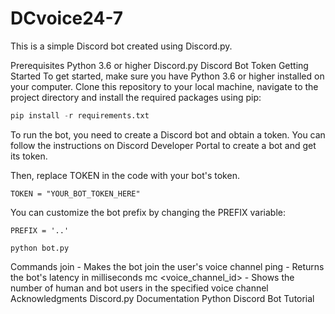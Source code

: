 # DCvoice24-7
This is a simple Discord bot created using Discord.py.

Prerequisites
Python 3.6 or higher
Discord.py
Discord Bot Token
Getting Started
To get started, make sure you have Python 3.6 or higher installed on your computer. Clone this repository to your local machine, navigate to the project directory and install the required packages using pip:

```py
pip install -r requirements.txt
```
To run the bot, you need to create a Discord bot and obtain a token. You can follow the instructions on Discord Developer Portal to create a bot and get its token.

Then, replace TOKEN in the code with your bot's token.


```
TOKEN = "YOUR_BOT_TOKEN_HERE"
```
You can customize the bot prefix by changing the PREFIX variable:

```
PREFIX = '..'
```

```
python bot.py
```

Commands
join - Makes the bot join the user's voice channel
ping - Returns the bot's latency in milliseconds
mc <voice_channel_id> - Shows the number of human and bot users in the specified voice channel
Acknowledgments
Discord.py Documentation
Python Discord Bot Tutorial
